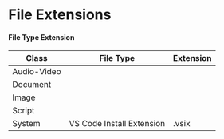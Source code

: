 # File Extensions

#### File Type Extension

| Class | File Type | Extension |  
| --- | --- | --- |  
| Audio-Video |  |  |  
| Document |  |  |  
| Image |  |  |  
| Script |  |  |  
| System | VS Code Install Extension | .vsix |  
 
 
